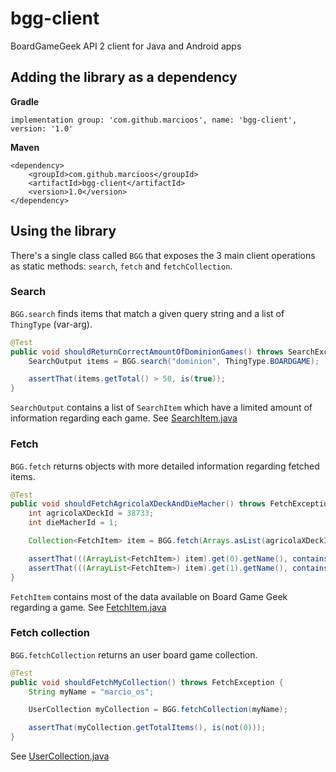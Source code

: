# bgg-client
BoardGameGeek API 2 client for Java and Android apps

## Adding the library as a dependency

**Gradle**
```
implementation group: 'com.github.marcioos', name: 'bgg-client', version: '1.0'
```

**Maven**
```
<dependency>
    <groupId>com.github.marcioos</groupId>
    <artifactId>bgg-client</artifactId>
    <version>1.0</version>
</dependency>
```

## Using the library
There's a single class called `BGG` that exposes the 3 main client operations as static methods: `search`, `fetch` and `fetchCollection`.

### Search
`BGG.search` finds items that match a given query string and a list of `ThingType` (var-arg).

```java
@Test
public void shouldReturnCorrectAmountOfDominionGames() throws SearchException {
    SearchOutput items = BGG.search("dominion", ThingType.BOARDGAME);

    assertThat(items.getTotal() > 50, is(true));
}
```

`SearchOutput` contains a list of `SearchItem` which have a limited amount of information regarding each game. See [SearchItem.java](src/main/java/com/github/marcioos/bggclient/search/domain/SearchItem.java)

### Fetch
`BGG.fetch` returns objects with more detailed information regarding fetched items.

```java
@Test
public void shouldFetchAgricolaXDeckAndDieMacher() throws FetchException {
    int agricolaXDeckId = 38733;
    int dieMacherId = 1;

    Collection<FetchItem> item = BGG.fetch(Arrays.asList(agricolaXDeckId, dieMacherId));

    assertThat(((ArrayList<FetchItem>) item).get(0).getName(), containsString("Agricola"));
    assertThat(((ArrayList<FetchItem>) item).get(1).getName(), containsString("Macher"));
}
```

`FetchItem` contains most of the data available on Board Game Geek regarding a game. See [FetchItem.java](src/main/java/com/github/marcioos/bggclient/fetch/domain/FetchItem.java)

### Fetch collection
`BGG.fetchCollection` returns an user board game collection.

```java
@Test
public void shouldFetchMyCollection() throws FetchException {
    String myName = "marcio_os";

    UserCollection myCollection = BGG.fetchCollection(myName);

    assertThat(myCollection.getTotalItems(), is(not(0)));
}
```

See [UserCollection.java](src/main/java/com/github/marcioos/bggclient/fetch/domain/UserCollection.java)
